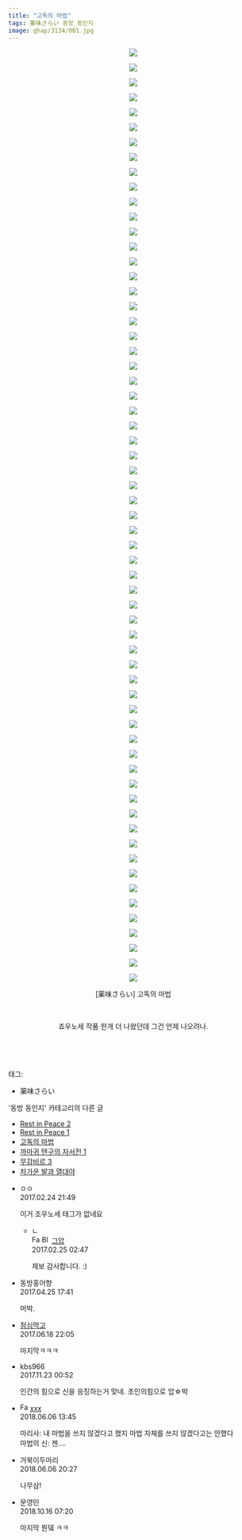 ```yaml
---
title: "고독의 마법"
tags: 薬味さらい 동방_동인지
image: ghap/3134/001.jpg
---
```

<div class="article">
<p style="text-align: center; clear: none; float: none;"><img src="{{ site.nasurl }}/ghap/3134/001.jpg"/></p>
<p style="text-align: center; clear: none; float: none;"><img src="{{ site.nasurl }}/ghap/3134/002.jpg"/></p>
<p style="text-align: center; clear: none; float: none;"><img src="{{ site.nasurl }}/ghap/3134/003.jpg"/></p>
<p style="text-align: center; clear: none; float: none;"><img src="{{ site.nasurl }}/ghap/3134/004.jpg"/></p>
<p style="text-align: center; clear: none; float: none;"><img src="{{ site.nasurl }}/ghap/3134/005.jpg"/></p>
<p style="text-align: center; clear: none; float: none;"><img src="{{ site.nasurl }}/ghap/3134/006.jpg"/></p>
<p style="text-align: center; clear: none; float: none;"><img src="{{ site.nasurl }}/ghap/3134/007.jpg"/></p>
<p style="text-align: center; clear: none; float: none;"><img src="{{ site.nasurl }}/ghap/3134/008.jpg"/></p>
<p style="text-align: center; clear: none; float: none;"><img src="{{ site.nasurl }}/ghap/3134/009.jpg"/></p>
<p style="text-align: center; clear: none; float: none;"><img src="{{ site.nasurl }}/ghap/3134/010.jpg"/></p>
<p style="text-align: center; clear: none; float: none;"><img src="{{ site.nasurl }}/ghap/3134/011.jpg"/></p>
<p style="text-align: center; clear: none; float: none;"><img src="{{ site.nasurl }}/ghap/3134/012.jpg"/></p>
<p style="text-align: center; clear: none; float: none;"><img src="{{ site.nasurl }}/ghap/3134/013.jpg"/></p>
<p style="text-align: center; clear: none; float: none;"><img src="{{ site.nasurl }}/ghap/3134/014.jpg"/></p>
<p style="text-align: center; clear: none; float: none;"><img src="{{ site.nasurl }}/ghap/3134/015.jpg"/></p>
<p style="text-align: center; clear: none; float: none;"><img src="{{ site.nasurl }}/ghap/3134/016.jpg"/></p>
<p style="text-align: center; clear: none; float: none;"><img src="{{ site.nasurl }}/ghap/3134/017.jpg"/></p>
<p style="text-align: center; clear: none; float: none;"><img src="{{ site.nasurl }}/ghap/3134/018.jpg"/></p>
<p style="text-align: center; clear: none; float: none;"><img src="{{ site.nasurl }}/ghap/3134/019.jpg"/></p>
<p style="text-align: center; clear: none; float: none;"><img src="{{ site.nasurl }}/ghap/3134/020.jpg"/></p>
<p style="text-align: center; clear: none; float: none;"><img src="{{ site.nasurl }}/ghap/3134/021.jpg"/></p>
<p style="text-align: center; clear: none; float: none;"><img src="{{ site.nasurl }}/ghap/3134/022.jpg"/></p>
<p style="text-align: center; clear: none; float: none;"><img src="{{ site.nasurl }}/ghap/3134/023.jpg"/></p>
<p style="text-align: center; clear: none; float: none;"><img src="{{ site.nasurl }}/ghap/3134/024.jpg"/></p>
<p style="text-align: center; clear: none; float: none;"><img src="{{ site.nasurl }}/ghap/3134/025.jpg"/></p>
<p style="text-align: center; clear: none; float: none;"><img src="{{ site.nasurl }}/ghap/3134/026.jpg"/></p>
<p style="text-align: center; clear: none; float: none;"><img src="{{ site.nasurl }}/ghap/3134/027.jpg"/></p>
<p style="text-align: center; clear: none; float: none;"><img src="{{ site.nasurl }}/ghap/3134/028.jpg"/></p>
<p style="text-align: center; clear: none; float: none;"><img src="{{ site.nasurl }}/ghap/3134/029.jpg"/></p>
<p style="text-align: center; clear: none; float: none;"><img src="{{ site.nasurl }}/ghap/3134/030.jpg"/></p>
<p style="text-align: center; clear: none; float: none;"><img src="{{ site.nasurl }}/ghap/3134/031.jpg"/></p>
<p style="text-align: center; clear: none; float: none;"><img src="{{ site.nasurl }}/ghap/3134/032.jpg"/></p>
<p style="text-align: center; clear: none; float: none;"><img src="{{ site.nasurl }}/ghap/3134/033.jpg"/></p>
<p style="text-align: center; clear: none; float: none;"><img src="{{ site.nasurl }}/ghap/3134/034.jpg"/></p>
<p style="text-align: center; clear: none; float: none;"><img src="{{ site.nasurl }}/ghap/3134/035.jpg"/></p>
<p style="text-align: center; clear: none; float: none;"><img src="{{ site.nasurl }}/ghap/3134/036.jpg"/></p>
<p style="text-align: center; clear: none; float: none;"><img src="{{ site.nasurl }}/ghap/3134/037.jpg"/></p>
<p style="text-align: center; clear: none; float: none;"><img src="{{ site.nasurl }}/ghap/3134/038.jpg"/></p>
<p style="text-align: center; clear: none; float: none;"><img src="{{ site.nasurl }}/ghap/3134/039.jpg"/></p>
<p style="text-align: center; clear: none; float: none;"><img src="{{ site.nasurl }}/ghap/3134/040.jpg"/></p>
<p style="text-align: center; clear: none; float: none;"><img src="{{ site.nasurl }}/ghap/3134/041.jpg"/></p>
<p style="text-align: center; clear: none; float: none;"><img src="{{ site.nasurl }}/ghap/3134/042.jpg"/></p>
<p style="text-align: center; clear: none; float: none;"><img src="{{ site.nasurl }}/ghap/3134/043.jpg"/></p>
<p style="text-align: center; clear: none; float: none;"><img src="{{ site.nasurl }}/ghap/3134/044.jpg"/></p>
<p style="text-align: center; clear: none; float: none;"><img src="{{ site.nasurl }}/ghap/3134/045.jpg"/></p>
<p style="text-align: center; clear: none; float: none;"><img src="{{ site.nasurl }}/ghap/3134/046.jpg"/></p>
<p style="text-align: center; clear: none; float: none;"><img src="{{ site.nasurl }}/ghap/3134/047.jpg"/></p>
<p style="text-align: center; clear: none; float: none;"><img src="{{ site.nasurl }}/ghap/3134/048.jpg"/></p>
<p style="text-align: center; clear: none; float: none;"><img src="{{ site.nasurl }}/ghap/3134/049.jpg"/></p>
<p style="text-align: center; clear: none; float: none;"><img src="{{ site.nasurl }}/ghap/3134/050.jpg"/></p>
<p style="text-align: center; clear: none; float: none;"><img src="{{ site.nasurl }}/ghap/3134/051.jpg"/></p>
<p style="text-align: center; clear: none; float: none;"><img src="{{ site.nasurl }}/ghap/3134/052.jpg"/></p>
<p style="text-align: center; clear: none; float: none;"><img src="{{ site.nasurl }}/ghap/3134/053.jpg"/></p>
<p style="text-align: center; clear: none; float: none;"><img src="{{ site.nasurl }}/ghap/3134/054.jpg"/></p>
<p style="text-align: center; clear: none; float: none;"><img src="{{ site.nasurl }}/ghap/3134/055.jpg"/></p>
<p style="text-align: center; clear: none; float: none;"><img src="{{ site.nasurl }}/ghap/3134/056.jpg"/></p>
<p style="text-align: center; clear: none; float: none;"><img src="{{ site.nasurl }}/ghap/3134/057.jpg"/></p>
<p style="text-align: center; clear: none; float: none;"><img src="{{ site.nasurl }}/ghap/3134/058.jpg"/></p>
<p style="text-align: center; clear: none; float: none;"><img src="{{ site.nasurl }}/ghap/3134/059.jpg"/></p>
<p style="text-align: center; clear: none; float: none;"><img src="{{ site.nasurl }}/ghap/3134/060.jpg"/></p>
<p style="text-align: center; clear: none; float: none;"><img src="{{ site.nasurl }}/ghap/3134/061.jpg"/></p>
<p style="text-align: center; clear: none; float: none;"><img src="{{ site.nasurl }}/ghap/3134/062.jpg"/></p>
<p style="text-align: center; clear: none; float: none;"><img src="{{ site.nasurl }}/ghap/3134/063.jpg"/></p>
<p style="text-align: center; clear: none; float: none;">[薬味さらい] 고독의 마법</p>
<p style="text-align: center; clear: none; float: none;"><br/></p>
<p style="text-align: center; clear: none; float: none;">죠우노세 작품 한개 더 나왔던데 그건 언제 나오려나.</p>
<p style="text-align: center; clear: none; float: none;"><br/></p>
<p><br/></p>
</div><div class="tagTrail">
<p>태그: </p>
<ul>
<li>薬味さらい</li>
</ul>
</div><div class="another">
<p>'동방 동인지' 카테고리의 다른 글</p>
<ul>
<li><a href="/2017-02-04-ghap_3137">Rest in Peace 2</a></li>
<li><a href="/2017-02-04-ghap_3136">Rest in Peace 1</a></li>
<li><a href="/2017-02-03-ghap_3134">고독의 마법</a></li>
<li><a href="/2017-02-03-ghap_3133">까마귀 텐구의 자서전 1</a></li>
<li><a href="/2017-02-03-ghap_3132">무감비르 3</a></li>
<li><a href="/2017-02-03-ghap_3131">차가운 발과 열대야</a></li>
</ul>
</div><div class="cb_module cb_fluid">
<div class="cb_wrt cb_profile">
<div class="comment">
<ul>
<li class="cb_thumb_off" id="comment14924248">
<div class="cb_comment_area">
<div class="cb_info_area">
<div class="cb_section">
<span class="cb_nick_name">ㅇㅇ</span>
</div>
<div class="cb_section">
<span class="cb_date">2017.02.24 21:49 </span>
</div>
</div>
<div class="cb_dsc_comment">
<p class="cb_dsc">
											이거 조우노세 태그가 없네요
										</p>
</div>
<ul>
<li class="cb_thumb_off" id="comment14924437">
<span class="cb_bu_subnode">ㄴ</span>
<div class="cb_comment_area">
<div class="cb_info_area">
<div class="cb_section">
<span class="cb_nick_name"><img alt="Favicon of https://ghaptouhou.tistory.com" height="16" onerror="this.onerror=null;this.parentNode.removeChild(this)" src="https://ghaptouhou.tistory.com/favicon.ico" width="16"/> <img alt="BlogIcon" height="16" onerror="this.parentNode.removeChild(this)" src="https://ghaptouhou.tistory.com/index.gif" width="16"/> <a href="https://ghaptouhou.tistory.com" onclick="return openLinkInNewWindow(this)"> 그압</a><span class="tistoryProfileLayerTrigger" onclick='TistoryProfile.show(event, this, {"title":"\uc800\uae30 \uc774\uac70 \ub098\uc911\uc5d0 \uc218\uc815 \uac00\ub2a5\ud558\ub098\uc694","url":"https:\/\/ghap.tistory.com","nickname":"\uadf8\uc555","items":[]}); return false;'></span></span>
</div>
<div class="cb_section">
<span class="cb_date">2017.02.25 02:47 </span>
</div>
</div>
<div class="cb_dsc_comment">
<p class="cb_dsc">
																제보 감사합니다. :)
															</p>
</div>
</div>
</li>
</ul>
</div></li>
<li class="cb_thumb_off" id="comment14973965">
<div class="cb_comment_area">
<div class="cb_info_area">
<div class="cb_section">
<span class="cb_nick_name">동방홍어향</span>
</div>
<div class="cb_section">
<span class="cb_date">2017.04.25 17:41 </span>
</div>
</div>
<div class="cb_dsc_comment">
<p class="cb_dsc">
											머박. 
										</p>
</div>
</div></li>
<li class="cb_thumb_off" id="comment15016704">
<div class="cb_comment_area">
<div class="cb_info_area">
<div class="cb_section">
<span class="cb_nick_name"> <a href="http://jsvehw" onclick="return openLinkInNewWindow(this)">점심먹고</a></span>
</div>
<div class="cb_section">
<span class="cb_date">2017.06.18 22:05 </span>
</div>
</div>
<div class="cb_dsc_comment">
<p class="cb_dsc">
											마지막ㅋㅋㅋ
										</p>
</div>
</div></li>
<li class="cb_thumb_off" id="comment15135618">
<div class="cb_comment_area">
<div class="cb_info_area">
<div class="cb_section">
<span class="cb_nick_name">kbs966</span>
</div>
<div class="cb_section">
<span class="cb_date">2017.11.23 00:52 </span>
</div>
</div>
<div class="cb_dsc_comment">
<p class="cb_dsc">
											인간의 힘으로 신을 응징하는거 맞네. 초인의힘으로 압☆박
										</p>
</div>
</div></li>
<li class="cb_thumb_off" id="comment15267247">
<div class="cb_comment_area">
<div class="cb_info_area">
<div class="cb_section">
<span class="cb_nick_name"><img alt="Favicon of http://qksxodid12@naver.com" height="16" onerror="this.onerror=null;this.parentNode.removeChild(this)" src="http://naver.com/favicon.ico" width="16"/> <a href="http://qksxodid12@naver.com" onclick="return openLinkInNewWindow(this)">xxx</a></span>
</div>
<div class="cb_section">
<span class="cb_date">2018.06.06 13:45 </span>
</div>
</div>
<div class="cb_dsc_comment">
<p class="cb_dsc">
											마리사: 내 마법을 쓰지 않겠다고 했지 마법 자체를 쓰지 않겠다고는 안했다 <br/>
마법의 신: 젠....
										</p>
</div>
</div></li>
<li class="cb_thumb_off" id="comment15267352">
<div class="cb_comment_area">
<div class="cb_info_area">
<div class="cb_section">
<span class="cb_nick_name">거북이두마리</span>
</div>
<div class="cb_section">
<span class="cb_date">2018.06.06 20:27 </span>
</div>
</div>
<div class="cb_dsc_comment">
<p class="cb_dsc">
											나무삼!
										</p>
</div>
</div></li>
<li class="cb_thumb_off" id="comment15356164">
<div class="cb_comment_area">
<div class="cb_info_area">
<div class="cb_section">
<span class="cb_nick_name">문영민</span>
</div>
<div class="cb_section">
<span class="cb_date">2018.10.16 07:20 </span>
</div>
</div>
<div class="cb_dsc_comment">
<p class="cb_dsc">
											마지막 뭔뎈 ㅋㅋ
										</p>
</div>
</div></li>
</ul>
</div>
</div><!-- commentList close -->
</div>